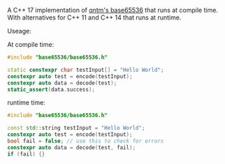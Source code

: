 A C++ 17 implementation of [qntm's base65536](https://github.com/qntm/base65536) that runs at compile time.
With alternatives for C++ 11 and C++ 14 that runs at runtime.

Useage:

At compile time:

```cpp
#include "base65536/base65536.h"

static constexpr char testInput[] = "Hello World";
constexpr auto test = encode(testInput);
constexpr auto data = decode(test);
static_assert(data.success);
```

runtime time:

```cpp
#include "base65536/base65536.h"

const std::string testInput = "Hello World";
constexpr auto test = encode(testInput);
bool fail = false; // use this to check for errors
constexpr auto data = decode(test, fail);
if (fail) {}
```
